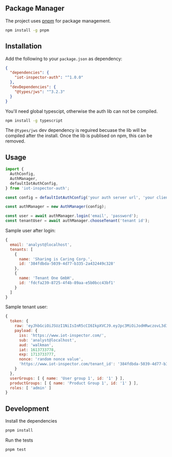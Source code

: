 ## Package Manager

The project uses [pnpm](https://pnpm.js.org/) for package management.

```bash
npm install -g pnpm
```

## Installation

Add the following to your `package.json` as dependency:

```json
{
  "dependencies": {
    "iot-inspector-auth": "^1.0.0"
  },
  "devDependencies": {
    "@types/jws": "^3.2.3"
  }
}
```

You'll need global typescipt, otherwise the auth lib can not be compiled.
```bash
npm install -g typescript
```

The `@types/jws` dev dependency is reguired becuase the lib will be compiled after the install. Once the lib is publised on npm, this can be removed.

## Usage

```typescript
import {
  AuthConfig,
  AuthManager,
  defaultIotAuthConfig,
} from 'iot-inspector-auth';

const config = defaultIotAuthConfig('your auth server url', 'your client id');

const authManager = new AuthManager(config);

const user = await authManager.login('email', 'password');
const tenantUser = await authManager.chooseTenant('tenant id');
```

Sample user after login:

```javascript
{
  email: 'analyst@localhost',
  tenants: [
    {
      name: 'Sharing is Caring Corp.',
      id: '384fdbda-5039-4d77-b335-2a432449c328'
    },
    {
      name: 'Tenant One GmbH',
      id: 'fdcfa239-8725-4f4b-89aa-e5b0bcc43bf1'
    }
  ]
}
```

Sample tenant user:

```javascript
{
  token: {
    raw: 'eyJhbGciOiJSUzI1NiIsInR5cCI6IkpXVCJ9.eyJpc3MiOiJodHRwczovL3d3dy5pb3QtaW5zcGVjdG9yLmNvbS8iLCJzdWIiOiJhbmFseXN0QGxvY2FsaG9zdCIsImF1ZCI6IndhbGttYW4iLCJpYXQiOjE2MTM3MzM3NzgsImV4cCI6MTcxMzczMzc3Nywibm9uY2UiOiJrdWxkb2ttYXJ2YWxhbWl0aG9neWxlZ3llbiIsImh0dHBzOi8vd3d3LmlvdC1pbnNwZWN0b3IuY29tL3RlbmFudF9pZCI6IjM4NGZkYmRhLTUwMzktNGQ3Ny1iMzM1LTJhNDMyNDQ5YzMyOCJ9.wcZLEqteAT0kH64oPK1MO8SsaxKqKmBvUIISKOcBlBu-r4e1EnmPxXW-FmK2bZesaM6W5lSfx66_qENsbvOhvX5FLGiOkPbQ8AkmDx-AiLRp0DcwP-ACNQ6nz-tvKCJBKI9Ilc9c1FN201r-34q8Pu24Yi5BKZaduUh-SqeMSmX3CscKHpwEIjGUhsG9Nc4D55h4N9-NOU_bZheGsx8lRV60HsSe9AfZmtSrehbV_LSH6ehSCH8QUYR-VBKglD6WjExZv3o9dn1Lug2w6k3BCLTfeR1CQOITdT93wBBue_W9QptiAdWdGQPYDOY0G8SBN71ZAO0-qjKWdkmYdNaJ4w',
    payload: {
      iss: 'https://www.iot-inspector.com/',
      sub: 'analyst@localhost',
      aud: 'walkman',
      iat: 1613733778,
      exp: 1713733777,
      nonce: 'random nonce value',
      'https://www.iot-inspector.com/tenant_id': '384fdbda-5039-4d77-b335-2a432449c328'
    }
  },
  userGroups: [ { name: 'User group 1', id: '1' } ],
  productGroups: [ { name: 'Product Group 1', id: '1' } ],
  roles: [ 'admin' ]
}
```

## Development

Install the dependencies

```bash
pnpm install
```

Run the tests

```bash
pnpm test
```
